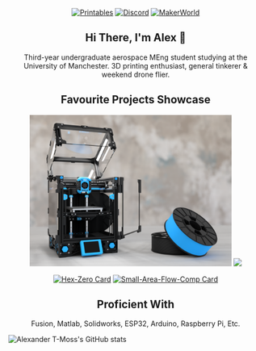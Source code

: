 <div align="center">

[![Printables](https://img.shields.io/badge/Printables-orange?style=for-the-badge&logo=printables&logoColor=white)](https://www.printables.com/@AlexanderT_Moss)
[![Discord](https://img.shields.io/badge/Discord-7289da?style=for-the-badge&logo=discord&logoColor=white)](https://discord.com/users/alexandertmoss)
[![MakerWorld](https://img.shields.io/static/v1?label=&message=MakerWorld&color=%2300AE42&style=for-the-badge&logo=bambulab&logoColor=white)](https://makerworld.com/en/@AlexanderT_Moss)

## Hi There, I'm Alex 👋

Third-year undergraduate aerospace MEng student studying at the University of Manchester. 3D printing enthusiast, general tinkerer & weekend drone flier.


## Favourite Projects Showcase

<div align="center">
  <img src="./Resources/Hex-Zero_Cover_Render.png" width="400" />
  <img src="./Resources/demo_animation.gif" width="400" />
</div>

[![Hex-Zero Card](https://github-readme-stats.vercel.app/api/pin/?username=Alexander-T-Moss&repo=Hex-Zero&show_icons=true&hide_border=true&bg_color=45,00AAFF,E83397&title_color=d1d7e0&text_color=d1d7e0&icon_color=E83397)](https://github.com/Alexander-T-Moss/Hex-Zero)
[![Small-Area-Flow-Comp Card](https://github-readme-stats.vercel.app/api/pin/?username=Alexander-T-Moss&repo=Small-Area-Flow-Comp&show_icons=true&hide_border=true&bg_color=45,00AAFF,E83397&title_color=d1d7e0&text_color=d1d7e0&icon_color=E83397)](https://github.com/Alexander-T-Moss/Small-Area-Flow-Comp)

## Proficient With
Fusion, Matlab, Solidworks, ESP32, Arduino, Raspberry Pi, Etc.
</div>




![Alexander T-Moss's GitHub stats](https://github-readme-stats.vercel.app/api?username=Alexander-T-Moss&show_icons=true&hide_border=true&bg_color=45,00AAFF,E83397&title_color=d1d7e0&text_color=d1d7e0&icon_color=E83397&rank_icon=github&card_width=280)

